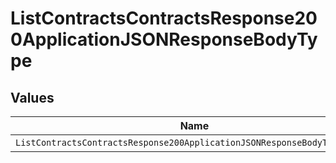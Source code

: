 # ListContractsContractsResponse200ApplicationJSONResponseBodyType


## Values

| Name                                                                     | Value                                                                    |
| ------------------------------------------------------------------------ | ------------------------------------------------------------------------ |
| `ListContractsContractsResponse200ApplicationJSONResponseBodyTypeCredit` | CREDIT                                                                   |